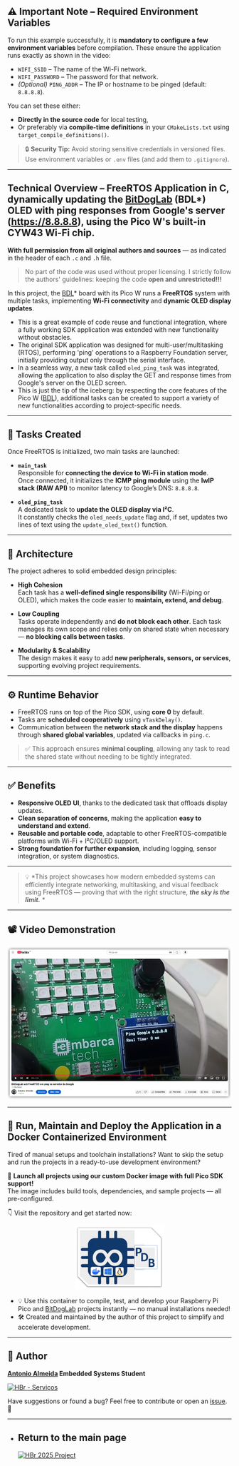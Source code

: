 ## ⚠️ Important Note – Required Environment Variables

To run this example successfully, it is **mandatory to configure a few environment variables** before compilation. These ensure the application runs exactly as shown in the video:

- `WIFI_SSID` – The name of the Wi-Fi network.
- `WIFI_PASSWORD` – The password for that network.
- *(Optional)* `PING_ADDR` – The IP or hostname to be pinged (default: `8.8.8.8`).

You can set these either:

- **Directly in the source code** for local testing,
- Or preferably via **compile-time definitions** in your `CMakeLists.txt` using `target_compile_definitions()`.

> 🔒 **Security Tip:** Avoid storing sensitive credentials in versioned files. Use environment variables or `.env` files (and add them to `.gitignore`).

---

## Technical Overview – FreeRTOS Application in C, dynamically updating the [BitDogLab](https://github.com/BitDogLab/BitDogLab) (BDL*) OLED with ping responses from Google's server (https://8.8.8.8), using the Pico W's built-in CYW43 Wi-Fi chip.

**With full permission from all original authors and sources** — as indicated in the header of each `.c` and `.h` file.  
> No part of the code was used without proper licensing. I strictly follow the authors' guidelines: keeping the code **open and unrestricted!!!**

In this project, the [BDL](https://github.com/BitDogLab/BitDogLab)* board with its Pico W runs a **FreeRTOS** system with multiple tasks, implementing **Wi-Fi connectivity** and **dynamic OLED display updates**.

- This is a great example of code reuse and functional integration, where a fully working SDK application was extended with new functionality without obstacles.
- The original SDK application was designed for multi-user/multitasking (RTOS), performing 'ping' operations to a Raspberry Foundation server, initially providing output only through the serial interface.
- In a seamless way, a new task called `oled_ping_task` was integrated, allowing the application to also display the GET and response times from Google's server on the OLED screen.
- This is just the tip of the iceberg: by respecting the core features of the Pico W ([BDL](https://github.com/BitDogLab/BitDogLab)), additional tasks can be created to support a variety of new functionalities according to project-specific needs.

---

## 🧵 Tasks Created

Once FreeRTOS is initialized, two main tasks are launched:

- **`main_task`**  
  Responsible for **connecting the device to Wi-Fi in station mode**.  
  Once connected, it initializes the **ICMP ping module** using the **lwIP stack (RAW API)** to monitor latency to Google’s DNS: `8.8.8.8`.

- **`oled_ping_task`**  
  A dedicated task to **update the OLED display via I²C**.  
  It constantly checks the `oled_needs_update` flag and, if set, updates two lines of text using the `update_oled_text()` function.

---

## 🧱 Architecture

The project adheres to solid embedded design principles:

- **High Cohesion**  
  Each task has a **well-defined single responsibility** (Wi-Fi/ping or OLED), which makes the code easier to **maintain, extend, and debug**.

- **Low Coupling**  
  Tasks operate independently and **do not block each other**. Each task manages its own scope and relies only on shared state when necessary — **no blocking calls between tasks**.

- **Modularity & Scalability**  
  The design makes it easy to add **new peripherals, sensors, or services**, supporting evolving project requirements.

---

## ⚙️ Runtime Behavior

- FreeRTOS runs on top of the Pico SDK, using **core 0** by default.
- Tasks are **scheduled cooperatively** using `vTaskDelay()`.
- Communication between the **network stack and the display** happens through **shared global variables**, updated via callbacks in `ping.c`.

> ✅ This approach ensures **minimal coupling**, allowing any task to read the shared state without needing to be tightly integrated.

---

## ✅ Benefits

- **Responsive OLED UI**, thanks to the dedicated task that offloads display updates.
- **Clean separation of concerns**, making the application **easy to understand and extend**.
- **Reusable and portable code**, adaptable to other FreeRTOS-compatible platforms with Wi-Fi + I²C/OLED support.
- **Strong foundation for further expansion**, including logging, sensor integration, or system diagnostics.

---

> 💡 *This project showcases how modern embedded systems can efficiently integrate networking, multitasking, and visual feedback using FreeRTOS — proving that with the right structure, ***the sky is the limit.*** *

---

## 📽️ Video Demonstration

[![Project Demo Video](https://github.com/EmbarcaTech-2025/tarefa-freertos-2-antonio-almeida/blob/main/assets/ping.png)](https://www.youtube.com/watch?v=GLwqQY0oyi4)

---

## 🐳 Run, Maintain and Deploy the Application in a Docker Containerized Environment

Tired of manual setups and toolchain installations? Want to skip the setup and run the projects in a ready-to-use development environment?

🚀 **Launch all projects using our custom Docker image with full Pico SDK support!**  
The image includes build tools, dependencies, and sample projects — all pre-configured.

👇 Visit the repository and get started now:  

<p align="center">
  <a href="https://github.com/alfecjo/rp2040-container">
    <img src="https://github.com/alfecjo/antonio_almeida_embarcatech_HBr_2025/raw/main/picodevbox.png" alt="PicoDevBox" width="200"/>
  </a>
</p>

- 💡 Use this container to compile, test, and develop your Raspberry Pi Pico and [BitDogLab](https://github.com/BitDogLab/BitDogLab) projects instantly — no manual installations needed!
- 🛠️ Created and maintained by the author of this project to simplify and accelerate development.

---

## 👤 Author
**[Antonio Almeida](https://alfecjo.github.io/) Embedded Systems Student**

[![HBr - Serviços](https://github.com/alfecjo/picodevfirmware/blob/main/project000/antonio_almeida_embarcatech_HBr_2025_fase_1/hbr.jpg)](https://hardware.org.br/servicos/)

Have suggestions or found a bug?
Feel free to contribute or open an [issue](https://github.com/alfecjo/antonio_almeida_embarcatech_HBr_2025/issues). 🚀

---

- ## Return to the main page
  [![HBr 2025 Project](https://img.shields.io/badge/HBr_2025_Project-000000?style=for-the-badge&logo=github&logoColor=white)](https://github.com/alfecjo/antonio_almeida_embarcatech_HBr_2025)
